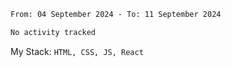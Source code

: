 <!--START_SECTION:waka-->

```txt
From: 04 September 2024 - To: 11 September 2024

No activity tracked
```

<!--END_SECTION:waka-->
My Stack: `HTML, CSS, JS, React`
